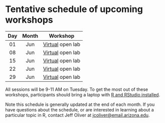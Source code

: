 # Tentative schedule of upcoming workshops

| Day | Month | Workshop                           |
|:---:|:-----:|:----------------------------------:|
| 01  | Jun   | [Virtual](contingency.md) open lab |
| 08  | Jun   | [Virtual](contingency.md) open lab |
| 15  | Jun   | [Virtual](contingency.md) open lab |
| 22  | Jun   | [Virtual](contingency.md) open lab |
| 29  | Jun   | [Virtual](contingency.md) open lab |

All sessions will be 9-11 AM on Tuesday<!--in the [Data Studio](https://new.library.arizona.edu/visit/spaces/data-studio) of the Main Library-->. To get the most out of these workshops, participants should bring a laptop with [R and RStudio installed](https://jcoliver.github.io/learn-r/000-setup-instructions.html).

Note this schedule is generally updated at the end of each month. If you have questions about the schedule, or are interested in learning about a particular topic in R, contact Jeff Oliver at [jcoliver@email.arizona.edu](mailto:jcoliver@email.arizona.edu?subject=R%20workshop%20inquiry).
